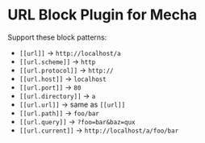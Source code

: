 URL Block Plugin for Mecha
==========================

Support these block patterns:

 - `[‌[‌url‌]‌]` → `http://localhost/a`
 - `[‌[‌url.scheme]‌]` → `http`
 - `[‌[‌url.protocol‌]‌]` → `http://`
 - `[‌[‌url.host‌]‌]` → `localhost`
 - `[‌[‌url.port‌]‌]` → `80`
 - `[‌[‌url.directory‌]‌]` → `a`
 - `[‌[‌url.url‌]‌]` → same as `[‌[‌url‌]‌]`
 - `[‌[‌url.path‌]‌]` → `foo/bar`
 - `[‌[‌url.query‌]‌]` → `?foo=bar&baz=qux`
 - `[‌[‌url.current‌]‌]` → `http://localhost/a/foo/bar`